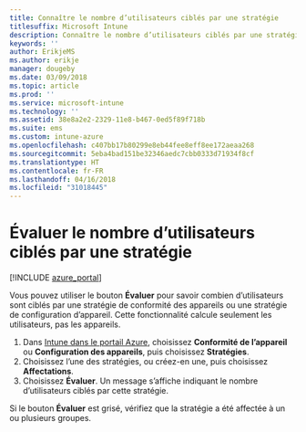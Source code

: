 ```yaml
---
title: Connaître le nombre d’utilisateurs ciblés par une stratégie
titlesuffix: Microsoft Intune
description: Connaître le nombre d’utilisateurs ciblés par une stratégie
keywords: ''
author: ErikjeMS
ms.author: erikje
manager: dougeby
ms.date: 03/09/2018
ms.topic: article
ms.prod: ''
ms.service: microsoft-intune
ms.technology: ''
ms.assetid: 38e8a2e2-2329-11e8-b467-0ed5f89f718b
ms.suite: ems
ms.custom: intune-azure
ms.openlocfilehash: c407bb17b80299e8eb44fee8eff8ee172aeaa268
ms.sourcegitcommit: 5eba4bad151be32346aedc7cbb0333d71934f8cf
ms.translationtype: HT
ms.contentlocale: fr-FR
ms.lasthandoff: 04/16/2018
ms.locfileid: "31018445"
---
```

# <a name="evaluate-how-many-users-are-targeted-by-a-policy"></a>Évaluer le nombre d’utilisateurs ciblés par une stratégie
[!INCLUDE [azure_portal](./includes/azure_portal.md)]

Vous pouvez utiliser le bouton **Évaluer** pour savoir combien d’utilisateurs sont ciblés par une stratégie de conformité des appareils ou une stratégie de configuration d’appareil. Cette fonctionnalité calcule seulement les utilisateurs, pas les appareils.

1.  Dans [Intune dans le portail Azure](https://aka.ms/intuneportal), choisissez **Conformité de l’appareil** ou **Configuration des appareils**, puis choisissez **Stratégies**.
2.  Choisissez l’une des stratégies, ou créez-en une, puis choisissez **Affectations**.
3.  Choisissez **Évaluer**. Un message s’affiche indiquant le nombre d’utilisateurs ciblés par cette stratégie.

Si le bouton **Évaluer** est grisé, vérifiez que la stratégie a été affectée à un ou plusieurs groupes.

